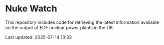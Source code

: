 # Nuke Watch

This repository includes code for retrieving the latest information available on the output of EDF nuclear power plants in the UK.

Last updated: 2025-07-14 13:33
